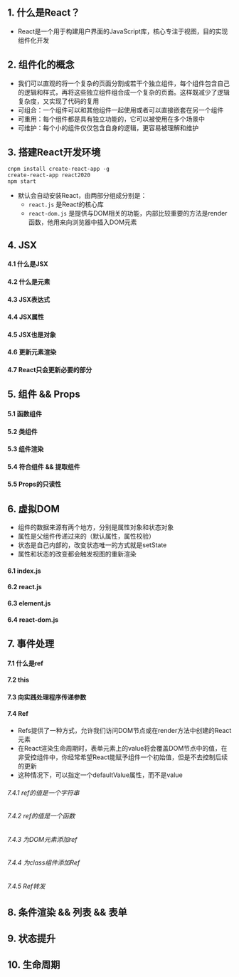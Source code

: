 ## 1. 什么是React？

- React是一个用于构建用户界面的JavaScript库，核心专注于视图，目的实现组件化开发

## 2. 组件化的概念

- 我们可以直观的将一个复杂的页面分割成若干个独立组件，每个组件包含自己的逻辑和样式，再将这些独立组件组合成一个复杂的页面。这样既减少了逻辑复杂度，又实现了代码的复用
- 可组合：一个组件可以和其他组件一起使用或者可以直接嵌套在另一个组件
- 可重用：每个组件都是具有独立功能的，它可以被使用在多个场景中
- 可维护：每个小的组件仅仅包含自身的逻辑，更容易被理解和维护

## 3. 搭建React开发环境

```shell
cnpm install create-react-app -g
create-react-app react2020
npm start
```

- 默认会自动安装React，由两部分组成分别是：
    - `react.js` 是React的核心库
    - `react-dom.js` 是提供与DOM相关的功能，内部比较重要的方法是render函数，他用来向浏览器中插入DOM元素

## 4. JSX

#### 4.1 什么是JSX

#### 4.2 什么是元素

#### 4.3 JSX表达式 

#### 4.4 JSX属性

#### 4.5 JSX也是对象

#### 4.6 更新元素渲染

#### 4.7 React只会更新必要的部分

## 5. 组件 && Props

#### 5.1 函数组件

#### 5.2 类组件

#### 5.3 组件渲染

#### 5.4 符合组件 && 提取组件

#### 5.5 Props的只读性

## 6. 虚拟DOM

- 组件的数据来源有两个地方，分别是属性对象和状态对象
- 属性是父组件传递过来的（默认属性，属性校验）
- 状态是自己内部的，改变状态唯一的方式就是setState
- 属性和状态的改变都会触发视图的重新渲染

#### 6.1 index.js

#### 6.2 react.js

#### 6.3 element.js

#### 6.4 react-dom.js

## 7. 事件处理

#### 7.1 什么是ref

#### 7.2 this

#### 7.3 向实践处理程序传递参数

#### 7.4  Ref

- Refs提供了一种方式，允许我们访问DOM节点或在render方法中创建的React元素
- 在React渲染生命周期时，表单元素上的value将会覆盖DOM节点中的值，在非受控组件中，你经常希望React能赋予组件一个初始值，但是不去控制后续的更新
- 这种情况下，可以指定一个defaultValue属性，而不是value

###### 7.4.1 ref的值是一个字符串

###### 7.4.2 ref的值是一个函数

###### 7.4.3 为DOM元素添加ref

###### 7.4.4 为class组件添加Ref

###### 7.4.5 Ref转发

## 8. 条件渲染 && 列表 && 表单

## 9. 状态提升

## 10. 生命周期




















